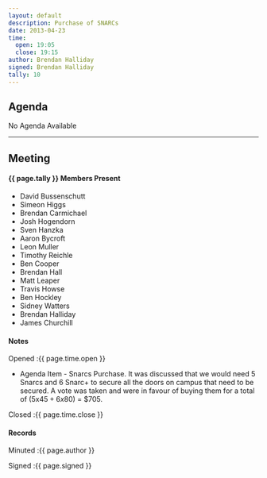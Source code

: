 ```yaml
---
layout: default
description: Purchase of SNARCs
date: 2013-04-23
time:
  open: 19:05
  close: 19:15
author: Brendan Halliday
signed: Brendan Halliday
tally: 10
---
```


## Agenda

No Agenda Available

---

## Meeting

#### {{ page.tally }} Members Present

* David Bussenschutt
* Simeon Higgs
* Brendan Carmichael
* Josh Hogendorn
* Sven Hanzka
* Aaron Bycroft
* Leon Muller
* Timothy Reichle
* Ben Cooper
* Brendan Hall
* Matt Leaper
* Travis Howse
* Ben Hockley
* Sidney Watters
* Brendan Halliday
* James Churchill

#### Notes

Opened
:{{ page.time.open }}

* Agenda Item - Snarcs Purchase.
  It was discussed that we would need 5 Snarcs and 6 Snarc+ to secure all the doors on campus that need to be secured. A vote was taken and were in favour of buying them for a total of (5x$45 + 6x$80) = $705.

Closed
:{{ page.time.close }}

#### Records

Minuted
:{{ page.author }}

Signed
:{{ page.signed }}
